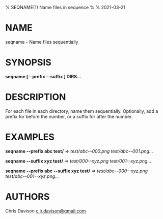 % SEQNAME(1) Name files in sequence
%
% 2021-03-21


# NAME

seqname - Name files sequentially

# SYNOPSIS

**seqname [--prefix <STR> --suffix <STR>] DIRS...**

# DESCRIPTION

For each file in each directory, name them sequentially. Optionally, add a
prefix for before the number, or a suffix for after the number.


# EXAMPLES

**seqname \-\-prefix abc test/** => *test/abc\-\-000.png test/abc\-\-001.png...*

**seqname \-\-suffix xyz test/** => *test/000\-\-xyz.png test/001\-\-xyz.png...*

**seqname \-\-prefix abc \-\-suffix xyz test/** => *test/abc\-\-000\-\-xyz.png test/abc\-\-001\-\-xyz.png...*

# AUTHORS

Chris Davison <c.jr.davison@gmail.com>

